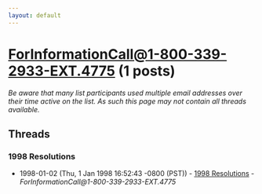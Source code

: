 ```yaml
---
layout: default
---
```


# ForInformationCall@1-800-339-2933-EXT.4775 (1 posts)

_Be aware that many list participants used multiple email addresses over their time active on the list. As such this page may not contain all threads available._

## Threads

### 1998 Resolutions
+ 1998-01-02 (Thu, 1 Jan 1998 16:52:43 -0800 (PST)) - [1998 Resolutions](/archive/1998/01/95e463f7b8e3f25f576d5f1258cb8729a2b762f728746ec219dc6951b4fd3fcd) - _ForInformationCall@1-800-339-2933-EXT.4775_

